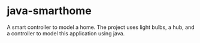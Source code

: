 # java-smarthome
A smart controller to model a home. The project uses light bulbs, a hub, and a controller to model this application using java.
